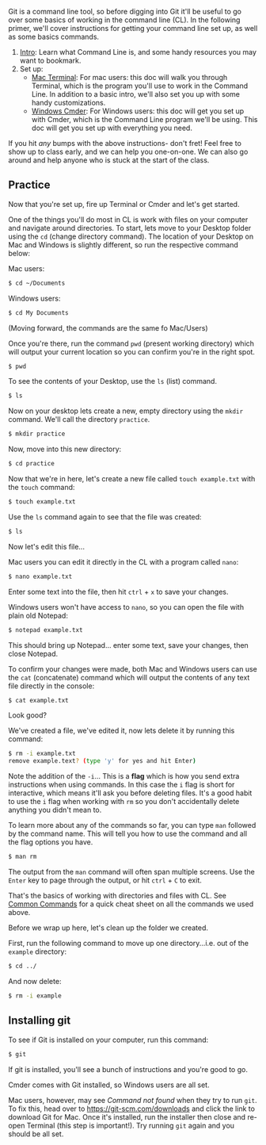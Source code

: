 Git is a command line tool, so before digging into Git it'll be useful to go over some basics of working in the command line (CL). In the following primer, we'll cover instructions for getting your command line set up, as well as some basics commands.

1. [Intro](https://github.com/susanBuck/notes/blob/master/07_Command_Line/00_Intro.md): Learn what Command Line is, and some handy resources you may want to bookmark.
2. Set up:
    + [Mac Terminal](https://github.com/susanBuck/notes/blob/master/07_Command_Line/02_Mac-Terminal.md): For mac users: this doc will walk you through Terminal, which is the program you'll use to work in the Command Line. In addition to a basic intro, we'll also set you up with some handy customizations.
    + [Windows Cmder](https://github.com/susanBuck/notes/blob/master/07_Command_Line/03_Windows-Cmder.md): For Windows users: this doc will get you set up with Cmder, which is the Command Line program we'll be using. This doc will get you set up with everything you need.

If you hit *any* bumps with the above instructions- don't fret! Feel free to show up to class early, and we can help you one-on-one. We can also go around and help anyone who is stuck at the start of the class.




## Practice

Now that you're set up, fire up Terminal or Cmder and let's get started.

One of the things you'll do most in CL is work with files on your computer and navigate around directories. To start, lets move to your Desktop folder using the `cd` (change directory command). The location of your Desktop on Mac and Windows is slightly different, so run the respective command below:

Mac users:
```bash
$ cd ~/Documents
```

Windows users:
```bash
$ cd My Documents
```

(Moving forward, the commands are the same fo Mac/Users)

Once you're there, run the command `pwd` (present working directory) which will output your current location so you can confirm you're in the right spot.
```bash
$ pwd
```

To see the contents of your Desktop, use the `ls` (list) command.
```bash
$ ls
```

Now on your desktop lets create a new, empty directory using the `mkdir` command. We'll call the directory `practice`.
```bash
$ mkdir practice
```

Now, move into this new directory:
```bash
$ cd practice
```

Now that we're in here, let's create a new file called `touch example.txt` with the `touch` command:
```bash
$ touch example.txt
```

Use the `ls` command again to see that the file was created: 
```bash
$ ls 
```

Now let's edit this file...

Mac users you can edit it directly in the CL with a program called `nano`:

```bash
$ nano example.txt
```

Enter some text into the file, then hit `ctrl` + `x` to save your changes.

Windows users won't have access to `nano`, so you can open the file with plain old Notepad:

```bash
$ notepad example.txt
```

This should bring up Notepad... enter some text, save your changes, then close Notepad.

To confirm your changes were made, both Mac and Windows users can use the `cat` (concatenate) command which will output the contents of any text file directly in the console:

```bash
$ cat example.txt
```

Look good?

We've created a file, we've edited it, now lets delete it by running this command:

```bash
$ rm -i example.txt
remove example.text? (type 'y' for yes and hit Enter)
```

Note the addition of the `-i`... This is a **flag** which is how you send extra instructions when using commands. In this case the `i` flag is short for interactive, which means it'll ask you before deleting files. It's a good habit to use the `i` flag when working with `rm` so you don't accidentally delete anything you didn't mean to.

To learn more about any of the commands so far, you can type `man` followed by the command name. This will tell you how to use the command and all the flag options you have.

```bash
$ man rm
```

The output from the `man` command will often span multiple screens. Use the `Enter` key to page through the output, or hit `ctrl` + `C` to exit.

That's the basics of working with directories and files with CL. See [Common Commands](https://github.com/susanBuck/notes/blob/master/07_Command_Line/04_Common-commands.md) for a quick cheat sheet on all the commands we used above.

Before we wrap up here, let's clean up the folder we created.

First, run the following command to move up one directory...i.e. out of the `example` directory:

```bash
$ cd ../
```

And now delete:
```bash
$ rm -i example
```

## Installing git

To see if Git is installed on your computer, run this command:

```bash
$ git
```

If git is installed, you'll see a bunch of instructions and you're good to go. 

Cmder comes with Git installed, so Windows users are all set.

Mac users, however, may see *Command not found* when they try to run `git`. To fix this, head over to <https://git-scm.com/downloads> and click the link to download Git for Mac. Once it's installed, run the installer then close and re-open Terminal (this step is important!). Try running `git` again and you should be all set.

